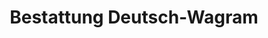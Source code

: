 ---
title: "Bestattung Deutsch-Wagram"
url: /deutsch-wagram/bestattung-deutsch-wagram/
shop: Bestattungen
---